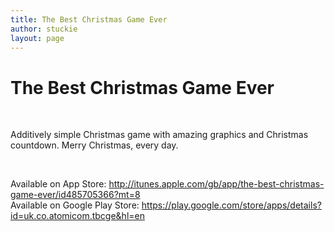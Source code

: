 ```yaml
---
title: The Best Christmas Game Ever
author: stuckie
layout: page
---
```

# The Best Christmas Game Ever

&nbsp;

Additively simple Christmas game with amazing graphics and Christmas countdown. Merry Christmas, every day.

&nbsp;

Available on App Store: <http://itunes.apple.com/gb/app/the-best-christmas-game-ever/id485705366?mt=8>  
Available on Google Play Store: <https://play.google.com/store/apps/details?id=uk.co.atomicom.tbcge&hl=en>